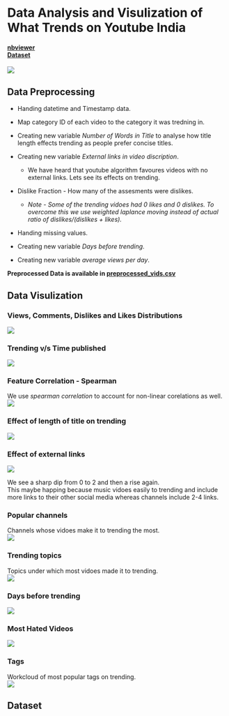 # Data Analysis and Visulization of What Trends on Youtube India
#### <a href="https://nbviewer.jupyter.org/github/PrakarshBhardwaj/Youtube-India-Data-Analysis/blob/master/youtube_india_data_analysis.ipynb">nbviewer</a> <div align="left"><a href="https://www.kaggle.com/datasnaek/youtube-new">Dataset</a></div>  
<div align="centre"><img src="imgs/yt.png"></dev>  
  
## Data Preprocessing  
* Handing datetime and Timestamp data.  

* Map category ID of each video to the category it was tredning in.  

* Creating new variable *Number of Words in Title* to analyse how title length effects trending as people prefer concise titles.  

* Creating new variable *External links in video discription*.  
  * We have heard that youtube algorithm favoures videos with no external links. Lets see its effects on trending.  
  
* Dislike Fraction - How many of the assesments were dislikes.  
  * *Note - Some of the trending vidoes had 0 likes and 0 dislikes. To overcome this we use weighted laplance moving instead of actual ratio of dislikes/(dislikes +            likes).*  
  
* Handing missing values.  
  
* Creating new variable *Days before trending*.  
  
* Creating new variable *average views per day*.  
  
**Preprocessed Data is available in [__preprocessed_vids.csv__](https://github.com/PrakarshBhardwaj/Youtube-India-Data-Analysis/blob/master/preprocessed_vids.csv)**  
  
  
## Data Visulization  
### Views, Comments, Dislikes and Likes Distributions  
<img src="imgs/firstvisual.png">  
  
  
  
### Trending v/s Time published  
<img src="imgs/trendingvtime.png">  
  
  
  
### Feature Correlation - Spearman  
We use *spearman correlation* to account for non-linear corelations as well.  
<img src="imgs/featurecorr.png">  
  
  
  
### Effect of length of title on trending  
<img src="imgs/titleword.png">  
  
  
  
### Effect of external links  
<img src="imgs/ext_links.png">  
  
We see a sharp dip from 0 to 2 and then a rise again.  
This maybe happing because music vidoes easily to trending and include more links to their other social media whereas channels include 2-4 links.  
  
  
  
### Popular channels  
Channels whose vidoes make it to trending the most.  
<img src="imgs/trending_channels.png">  
  
  
  
### Trending topics  
Topics under which most vidoes made it to trending.  
<img src="imgs/trending_topics.png">  
  
  
  
### Days before trending  
<img src="imgs/days_taken.png">  
  
  
  
### Most Hated Videos  
<img src="imgs/hated.png">  
  
  
  
### Tags  
Workcloud of most popular tags on trending.  
<img src="imgs/wordcloud.png">  
  
  
## Dataset  
